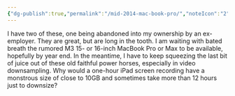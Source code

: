 ```yaml
---
{"dg-publish":true,"permalink":"/mid-2014-mac-book-pro/","noteIcon":"2","created":"","updated":""}
---
```


I have two of these, one being abandoned into my ownership by an ex-employer. They are great, but are long in the tooth. I am waiting with bated breath the rumored M3 15- or 16-inch MacBook Pro or Max to be available, hopefully by year end. In the meantime, I have to keep squeezing the last bit of juice out of these old faithful power horses, especially in video downsampling. Why would a one-hour iPad screen recording have a monstrous size of close to 10GB and sometimes take more than 12 hours just to downsize?